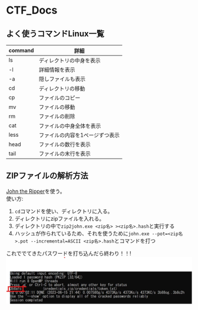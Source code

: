 # CTF_Docs

## よく使うコマンドLinux一覧

| command | 詳細                            |
| :------ | ------------------------------- |
| ls      | ディレクトリの中身を表示        |
| -l      | 詳細情報を表示                  |
| -a      | 隠しファイルも表示              |
| cd      | ディレクトリの移動              |
| cp      | ファイルのコピー                |
| mv      | ファイルの移動                  |
| rm      | ファイルの削除                  |
| cat     | ファイルの中身全体を表示        |
| less    | ファイルの内容を1ページずつ表示 |
| head    | ファイルの数行を表示            |
| tail    | ファイルの末行を表示            |

## ZIPファイルの解析方法

[John the Ripper](https://www.openwall.com/john/)を使う。  
使い方:  

1. `cd`コマンドを使い、ディレクトリに入る。
1. ディレクトリにzipファイルを入れる。
1. ディレクトリの中で`zip2john.exe <zip名> ><zip名>.hash`と実行する
1. ハッシュが作られているため、それを使うために`john.exe --pot=<zip名>.pot --incremental=ASCII <zip名>.hash`とコマンドを打つ

これででてきたパスワードを打ち込んだら終わり！！!  
![image](/image/zip2john.png)